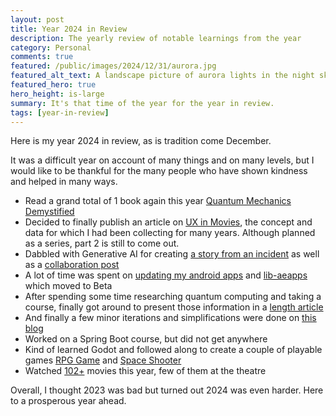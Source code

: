 ```yaml
---
layout: post
title: Year 2024 in Review
description: The yearly review of notable learnings from the year
category: Personal
comments: true
featured: /public/images/2024/12/31/aurora.jpg
featured_alt_text: A landscape picture of aurora lights in the night sky
featured_hero: true
hero_height: is-large
summary: It's that time of the year for the year in review.
tags: [year-in-review]
---
```

Here is my year 2024 in review, as is tradition come December.

It was a difficult year on account of many things and on many levels, but I would like to be thankful for the many people who have shown kindness and helped in many ways.

* Read a grand total of 1 book again this year [Quantum Mechanics Demystified](https://whitby.bibliocommons.com/v2/record/S61C479980)
* Decided to finally publish an article on [UX in Movies](https://www.midhunhk.com/learning/2024/01/01/ux-in-movies-part-1/), the concept and data for which I had been collecting for many years. Although planned as a series, part 2 is still to come out.
* Dabbled with Generative AI for creating [a story from an incident](https://www.midhunhk.com/learning/2024/06/24/the-plate-collector/) as well as a [collaboration post](https://www.midhunhk.com/learning/2024/07/04/beyond-automation/) 
* A lot of time was spent on [updating my android apps](https://www.midhunhk.com/dev/2024/07/12/duplicate-google-play-core/) and [lib-aeapps](https://github.com/midhunhk/lib-aeapps) which moved to Beta
* After spending some time researching quantum computing and taking a course, finally got around to present those information in a [length article](https://www.midhunhk.com/learning/2024/08/07/quantum-computing/)
* And finally a few minor iterations and simplifications were done on [this blog](https://www.midhunhk.com/blog/)
* Worked on a Spring Boot course, but did not get anywhere
* Kind of learned Godot and followed along to create a couple of playable games [RPG Game](https://github.com/ae-app-labs/godot-rpg-game) and [Space Shooter](https://github.com/ae-app-labs/godot-space-shooter)
* Watched [102+](https://letterboxd.com/midhunhk/films/diary/for/2024/) movies this year, few of them at the theatre

Overall, I thought 2023 was bad but turned out 2024 was even harder. Here to a prosperous year ahead.
